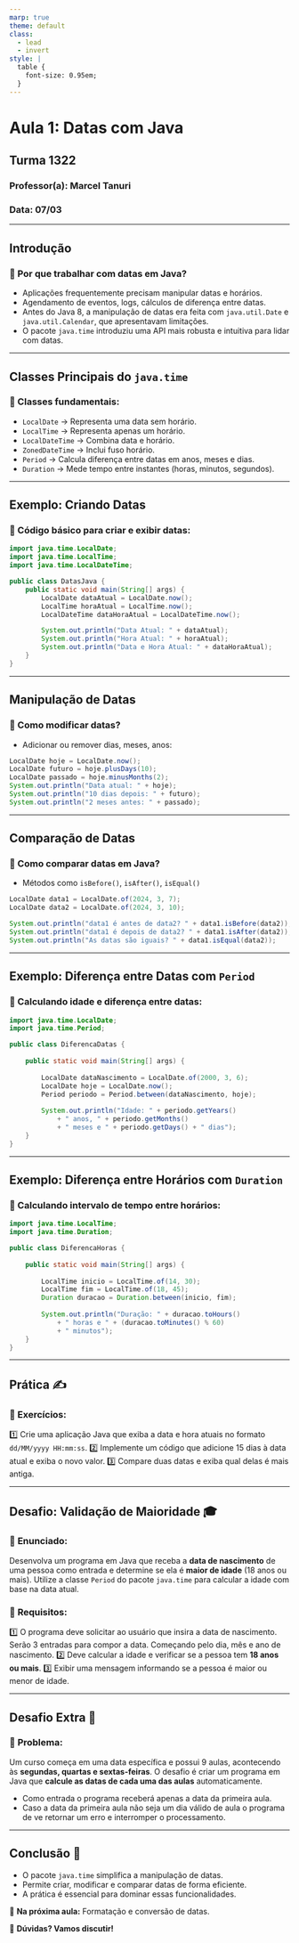 ```yaml
---
marp: true
theme: default
class:
  - lead
  - invert 
style: |
  table {
    font-size: 0.95em;
  }
---
```


# **Aula 1: Datas com Java**
## Turma 1322
### Professor(a): Marcel Tanuri
### Data: 07/03

---
## **Introdução**
### 📅 Por que trabalhar com datas em Java?
- Aplicações frequentemente precisam manipular datas e horários.
- Agendamento de eventos, logs, cálculos de diferença entre datas.
- Antes do Java 8, a manipulação de datas era feita com `java.util.Date` e `java.util.Calendar`, que apresentavam limitações.
- O pacote `java.time` introduziu uma API mais robusta e intuitiva para lidar com datas.

---
## **Classes Principais do `java.time`**
### 📌 Classes fundamentais:
- `LocalDate` → Representa uma data sem horário.
- `LocalTime` → Representa apenas um horário.
- `LocalDateTime` → Combina data e horário.
- `ZonedDateTime` → Inclui fuso horário.
- `Period` → Calcula diferença entre datas em anos, meses e dias.
- `Duration` → Mede tempo entre instantes (horas, minutos, segundos).

---
## **Exemplo: Criando Datas**
### 📝 Código básico para criar e exibir datas:
```java
import java.time.LocalDate;
import java.time.LocalTime;
import java.time.LocalDateTime;

public class DatasJava {
    public static void main(String[] args) {
        LocalDate dataAtual = LocalDate.now();
        LocalTime horaAtual = LocalTime.now();
        LocalDateTime dataHoraAtual = LocalDateTime.now();

        System.out.println("Data Atual: " + dataAtual);
        System.out.println("Hora Atual: " + horaAtual);
        System.out.println("Data e Hora Atual: " + dataHoraAtual);
    }
}
```

---
## **Manipulação de Datas**
### 📌 Como modificar datas?
- Adicionar ou remover dias, meses, anos:

```java
LocalDate hoje = LocalDate.now();
LocalDate futuro = hoje.plusDays(10);
LocalDate passado = hoje.minusMonths(2);
System.out.println("Data atual: " + hoje);
System.out.println("10 dias depois: " + futuro);
System.out.println("2 meses antes: " + passado);
```

---
## **Comparação de Datas**
### 📌 Como comparar datas em Java?
- Métodos como `isBefore()`, `isAfter()`, `isEqual()`

```java
LocalDate data1 = LocalDate.of(2024, 3, 7);
LocalDate data2 = LocalDate.of(2024, 3, 10);

System.out.println("data1 é antes de data2? " + data1.isBefore(data2));
System.out.println("data1 é depois de data2? " + data1.isAfter(data2));
System.out.println("As datas são iguais? " + data1.isEqual(data2));
```

---

## **Exemplo: Diferença entre Datas com `Period`**
### 📝 Calculando idade e diferença entre datas:
```java
import java.time.LocalDate;
import java.time.Period;

public class DiferencaDatas {
    
    public static void main(String[] args) {
        
        LocalDate dataNascimento = LocalDate.of(2000, 3, 6);
        LocalDate hoje = LocalDate.now();
        Period periodo = Period.between(dataNascimento, hoje);
        
        System.out.println("Idade: " + periodo.getYears() 
            + " anos, " + periodo.getMonths() 
            + " meses e " + periodo.getDays() + " dias");
    }
}
```

---
## **Exemplo: Diferença entre Horários com `Duration`**
### 📝 Calculando intervalo de tempo entre horários:
```java
import java.time.LocalTime;
import java.time.Duration;

public class DiferencaHoras {
    
    public static void main(String[] args) {
        
        LocalTime inicio = LocalTime.of(14, 30);
        LocalTime fim = LocalTime.of(18, 45);
        Duration duracao = Duration.between(inicio, fim);
        
        System.out.println("Duração: " + duracao.toHours() 
            + " horas e " + (duracao.toMinutes() % 60) 
            + " minutos");
    }
}
```

---
## **Prática** ✍️
### 🔹 Exercícios:
1️⃣ Crie uma aplicação Java que exiba a data e hora atuais no formato `dd/MM/yyyy HH:mm:ss`.
2️⃣ Implemente um código que adicione 15 dias à data atual e exiba o novo valor.
3️⃣ Compare duas datas e exiba qual delas é mais antiga.

---
## **Desafio: Validação de Maioridade** 🎓
### 📌 **Enunciado:**
Desenvolva um programa em Java que receba a **data de nascimento** de uma pessoa como entrada e determine se ela é **maior de idade** (18 anos ou mais). Utilize a classe `Period` do pacote `java.time` para calcular a idade com base na data atual.

### 🔹 **Requisitos:**
1️⃣ O programa deve solicitar ao usuário que insira a data de nascimento. Serão 3 entradas para compor a data. Começando pelo dia, mês e ano de nascimento.
2️⃣ Deve calcular a idade e verificar se a pessoa tem **18 anos ou mais**.
3️⃣ Exibir uma mensagem informando se a pessoa é maior ou menor de idade.

---
## **Desafio Extra** 🚀
### 📌 **Problema:**
Um curso começa em uma data específica e possui 9 aulas, acontecendo às **segundas, quartas e sextas-feiras**. O desafio é criar um programa em Java que **calcule as datas de cada uma das aulas** automaticamente. 

- Como entrada o programa receberá apenas a data da primeira aula.
- Caso a data da primeira aula não seja um dia válido de aula o programa de ve retornar um erro e interromper o processamento.

---
## **Conclusão** 🎯
- O pacote `java.time` simplifica a manipulação de datas.
- Permite criar, modificar e comparar datas de forma eficiente.
- A prática é essencial para dominar essas funcionalidades.

📢 **Na próxima aula:** Formatação e conversão de datas.

🚀 **Dúvidas? Vamos discutir!**
